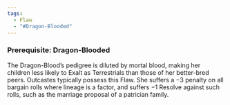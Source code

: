 ```yaml
---
tags:
  - Flaw
  - "#Dragon-Blooded"
---
```

### Prerequisite: Dragon-Blooded 

The Dragon-Blood’s pedigree is diluted by mortal blood, making her children less likely to Exalt as Terrestrials than those of her better-bred peers. Outcastes typically possess this Flaw. She suffers a −3 penalty on all bargain rolls where lineage is a factor, and suffers −1 Resolve against such rolls, such as the marriage proposal of a patrician family.